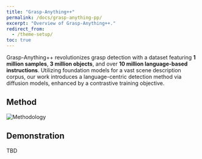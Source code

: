 ```yaml
---
title: "Grasp-Anything++"
permalink: /docs/grasp-anything-pp/
excerpt: "Overview of Grasp-Anything++."
redirect_from:
  - /theme-setup/
toc: true
---
```


Grasp-Anything++ revolutionizes grasp detection with a dataset featuring **1 million samples**, **3 million objects**, and over **10 million language-based instructions**. Utilizing foundation models for a vast scene description corpus, our work introduces a language-centric detection method via diffusion models, enhanced by a contrastive training objective.

## Method
![Methodology](assets/images/grasp-anything-pp-methodology.png "Method")

## Demonstration
TBD
<!-- <video width="100%" controls>
  <source src="https://github.com/airvlab/grasp-anything/assets/140178004/7afc471e-385d-4aff-9940-a87fc3fe034e" type="video/mp4">
  Your browser does not support the video tag.
</video> -->

